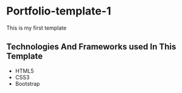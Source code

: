# Portfolio-template-1
This is my first template 

## Technologies And Frameworks used In This Template
- HTML5
- CSS3
- Bootstrap
